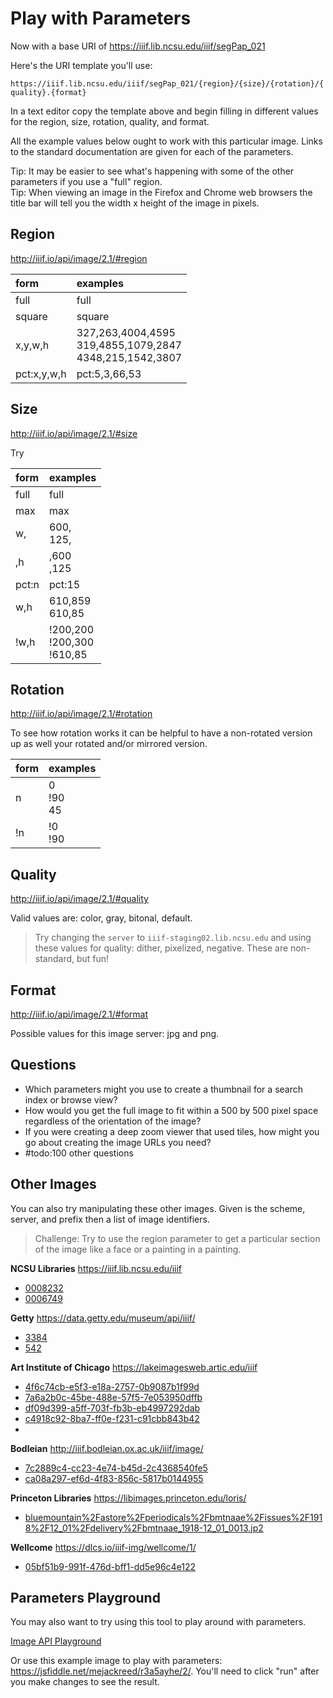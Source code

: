 # Play with Parameters

Now with a base URI of https://iiif.lib.ncsu.edu/iiif/segPap_021

Here's the URI template you'll use:

`https://iiif.lib.ncsu.edu/iiif/segPap_021/{region}/{size}/{rotation}/{quality}.{format}`

In a text editor copy the template above and begin filling in different values for the region, size, rotation, quality, and format.

All the example values below ought to work with this particular image. Links to the standard documentation are given for each of the parameters.

<div class="alert">Tip: It may be easier to see what's happening with some of the other parameters if you use a "full" region.</div>

<div class="alert">Tip: When viewing an image in the Firefox and Chrome web browsers the title bar will tell you the width x height of the image in pixels.</div>

## Region

http://iiif.io/api/image/2.1/#region

| form        | examples                                                      |
|:------------|:--------------------------------------------------------------|
| full        | full                                                          |
| square      | square                                                        |
| x,y,w,h     | 327,263,4004,4595<br>319,4855,1079,2847<br>4348,215,1542,3807 |
| pct:x,y,w,h | pct:5,3,66,53                                                 |

## Size

http://iiif.io/api/image/2.1/#size

Try

| form  | examples                        |
|:------|:--------------------------------|
| full  | full                            |
| max   | max                             |
| w,    | 600,<br>125,                    |
| ,h    | ,600<br>,125                    |
| pct:n | pct:15                          |
| w,h   | 610,859<br>610,85               |
| !w,h  | !200,200<br>!200,300<br>!610,85 |

## Rotation

http://iiif.io/api/image/2.1/#rotation

To see how rotation works it can be helpful to have a non-rotated version up as well your rotated and/or mirrored version.

| form | examples       |
|:-----|:---------------|
| n    | 0<br>!90<br>45 |
| !n   | !0<br>!90      |

## Quality

http://iiif.io/api/image/2.1/#quality

Valid values are: color, gray, bitonal, default.

> Try changing the `server` to `iiif-staging02.lib.ncsu.edu` and using these values for quality: dither, pixelized, negative. These are non-standard, but fun!

## Format

http://iiif.io/api/image/2.1/#format

Possible values for this image server: jpg and png.

## Questions

- Which parameters might you use to create a thumbnail for a search index or browse view?
- How would you get the full image to fit within a 500 by 500 pixel space regardless of the orientation of the image?
- If you were creating a deep zoom viewer that used tiles, how might you go about creating the image URLs you need?
- #todo:100 other questions

## Other Images

You can also try manipulating these other images. Given is the scheme, server, and prefix then a list of image identifiers.

> Challenge: Try to use the region parameter to get a particular section of the image like a face or a painting in a painting.

**NCSU Libraries** https://iiif.lib.ncsu.edu/iiif
- [0008232](https://d.lib.ncsu.edu/collections/catalog/0008232)
- [0006749](https://d.lib.ncsu.edu/collections/catalog/0006749)

**Getty** https://data.getty.edu/museum/api/iiif/
- [3384](http://media.getty.edu/viewers/mirador/?manifest=https://data.getty.edu/museum/api/iiif/662/manifest.json)
- [542](http://www.getty.edu/art/collection/objects/542/bernardino-mei-christ-cleansing-the-temple-italian-about-1655/)

**Art Institute of Chicago** https://lakeimagesweb.artic.edu/iiif
- [4f6c74cb-e5f3-e18a-2757-0b9087b1f99d](http://www.artic.edu/aic/collections/artwork/201806)
- [7a6a2b0c-45be-488e-57f5-7e053950dffb](http://www.artic.edu/aic/collections/artwork/145822)
- [df09d399-a5ff-703f-fb3b-eb4997292dab](http://www.artic.edu/aic/collections/artwork/217201)
- [c4918c92-8ba7-ff0e-f231-c91cbb843b42](http://www.artic.edu/aic/collections/artwork/15401)
- 

**Bodleian** http://iiif.bodleian.ox.ac.uk/iiif/image/
- [7c2889c4-cc23-4e74-b45d-2c4368540fe5](http://iiif.bodleian.ox.ac.uk/iiif/viewer/60834383-7146-41ab-bfe1-48ee97bc04be#?c=0&m=0&s=0&cv=16&z=-0.1036%2C0%2C1.2073%2C1.3975)
- [ca08a297-ef6d-4f83-856c-5817b0144955](http://digital.bodleian.ox.ac.uk/inquire/p/ca08a297-ef6d-4f83-856c-5817b0144955)

**Princeton Libraries** https://libimages.princeton.edu/loris/
- [bluemountain%2Fastore%2Fperiodicals%2Fbmtnaae%2Fissues%2F1918%2F12_01%2Fdelivery%2Fbmtnaae_1918-12_01_0013.jp2](http://bluemountain.princeton.edu/exist/apps/bluemountain/issue.html?titleURN=bmtnaae&issueURN=bmtnaae_1918-12_01)

**Wellcome** https://dlcs.io/iiif-img/wellcome/1/
- [05bf51b9-991f-476d-bff1-dd5e96c4e122](https://wellcomelibrary.org/item/b20417081#?c=0&m=0&s=0&cv=590&z=-0.3642%2C0.3624%2C1.5498%2C0.907)



## Parameters Playground

You may also want to try using this tool to play around with parameters.

<!-- TODO: consider adding this directly to the gitbook -->
[Image API Playground](https://www.learniiif.org/image-api/playground)

Or use this example image to play with parameters: <https://jsfiddle.net/mejackreed/r3a5ayhe/2/>. You'll need to click "run" after you make changes to see the result.
